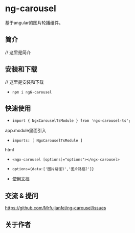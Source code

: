 # ng-carousel
基于angular的图片轮播组件。


## 简介

// 这里是简介


## 安装和下载


// 这里是安装和下载

- `npm i ng6-carousel`



## 快速使用

- `import { NgxCarouselTsModule } from 'ngx-carousel-ts';`

app.module里面引入

- `imports: [ NgxCarouselTsModule ]`

html

- `<ngx-carousel [options]="options"></ngx-carousel>`
- `options={data:['图片路径1','图片路径2']}`


- [使用文档](./doc/use/README.md)


<!-- - [二次开发文档](./doc/dev/README.md) -->



## 交流 & 提问

https://github.com/Mrfujianfei/ng-carousel/issues


## 关于作者


